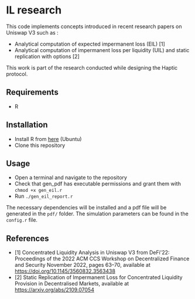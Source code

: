 # IL research

This code implements concepts introduced in recent research papers on Uniswap V3 such as : 

  - Analytical computation of expected impermanent loss (EIL) [1]
  - Analytical computation of impermanent loss per liquidity (UIL) and static replication with options [2]

This work is part of the research conducted while designing the Haptic protocol.

## Requirements

- R

## Installation

- Install R from [here](https://cran.r-project.org/bin/linux/ubuntu/) (Ubuntu)
- Clone this repository

## Usage

- Open a terminal and navigate to the repository
- Check that gen_pdf has executable permissions and grant them with `chmod +x gen_eil.r`
- Run `./gen_eil_report.r`

The necessary dependencies will be installed and a pdf file will be generated in the `pdf/` folder. The simulation parameters can be found in the `config.r` file.

## References

- [1] Concentrated Liquidity Analysis in Uniswap V3 from DeFi'22: Proceedings of the 2022 ACM CCS Workshop on Decentralized Finance and Security November 2022, pages 63–70, available at https://doi.org/10.1145/3560832.3563438
- [2] Static Replication of Impermanent Loss for Concentrated Liquidity Provision in Decentralised Markets, available at https://arxiv.org/abs/2109.07054